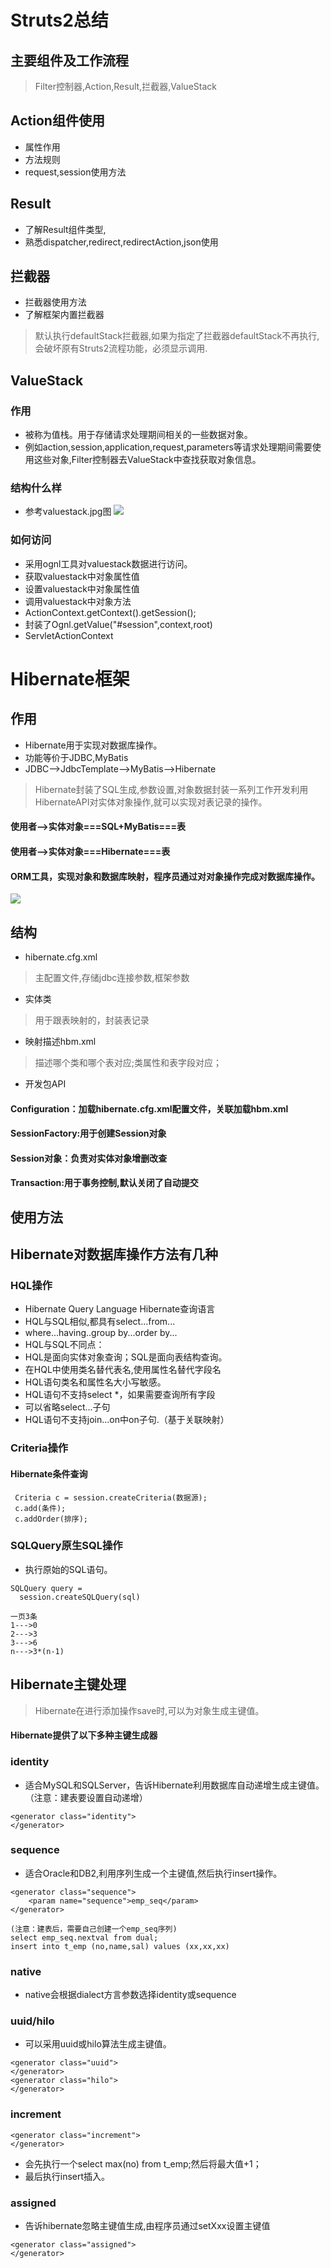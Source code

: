 # Struts2总结
## 主要组件及工作流程
> Filter控制器,Action,Result,拦截器,ValueStack
## Action组件使用
- 属性作用
- 方法规则
- request,session使用方法
## Result
- 了解Result组件类型,
- 熟悉dispatcher,redirect,redirectAction,json使用
## 拦截器
- 拦截器使用方法
- 了解框架内置拦截器
> 默认执行defaultStack拦截器,如果为<action>指定了拦截器defaultStack不再执行,会破坏原有Struts2流程功能，必须显示调用.
## ValueStack
### 作用
- 被称为值栈。用于存储请求处理期间相关的一些数据对象。
- 例如action,session,application,request,parameters等请求处理期间需要使用这些对象,Filter控制器去ValueStack中查找获取对象信息。
### 结构什么样
- 参考valuestack.jpg图
![](https://github.com/lu666666/notebooks/blob/master/notes/11/2/valuestack.jpg)
### 如何访问
- 采用ognl工具对valuestack数据进行访问。
- 获取valuestack中对象属性值
- 设置valuestack中对象属性值
- 调用valuestack中对象方法
- ActionContext.getContext().getSession();
- 封装了Ognl.getValue("#session",context,root)
- ServletActionContext
>

# Hibernate框架
## 作用
- Hibernate用于实现对数据库操作。
- 功能等价于JDBC,MyBatis
- JDBC-->JdbcTemplate-->MyBatis-->Hibernate
> Hibernate封装了SQL生成,参数设置,对象数据封装一系列工作开发利用HibernateAPI对实体对象操作,就可以实现对表记录的操作。
#### 使用者-->实体对象===SQL+MyBatis===表
#### 使用者-->实体对象===Hibernate===表
#### ORM工具，实现对象和数据库映射，程序员通过对对象操作完成对数据库操作。
![](https://github.com/lu666666/notebooks/blob/master/notes/11/2/hibernate.png)
## 结构
- hibernate.cfg.xml
> 主配置文件,存储jdbc连接参数,框架参数
- 实体类
> 用于跟表映射的，封装表记录
- 映射描述hbm.xml
> 描述哪个类和哪个表对应;类属性和表字段对应；
- 开发包API
#### Configuration：加载hibernate.cfg.xml配置文件，关联加载hbm.xml
#### SessionFactory:用于创建Session对象
#### Session对象：负责对实体对象增删改查
#### Transaction:用于事务控制,默认关闭了自动提交
>
## 使用方法


## Hibernate对数据库操作方法有几种
### **HQL操作**
- Hibernate Query Language Hibernate查询语言
- HQL与SQL相似,都具有select...from...
- where...having..group by...order by...
- HQL与SQL不同点：
- HQL是面向实体对象查询；SQL是面向表结构查询。
- 在HQL中使用类名替代表名,使用属性名替代字段名
- HQL语句类名和属性名大小写敏感。
- HQL语句不支持select *，如果需要查询所有字段
- 可以省略select...子句
- HQL语句不支持join...on中on子句.（基于关联映射）
>
### Criteria操作
#### Hibernate条件查询
```
 Criteria c = session.createCriteria(数据源);
 c.add(条件);
 c.addOrder(排序);
```
### SQLQuery原生SQL操作
- 执行原始的SQL语句。
```
SQLQuery query = 
  session.createSQLQuery(sql)
```
```
一页3条
1--->0
2--->3
3--->6
n--->3*(n-1)
```
## Hibernate主键处理
> Hibernate在进行添加操作save时,可以为对象生成主键值。
#### Hibernate提供了以下多种主键生成器
### identity
- 适合MySQL和SQLServer，告诉Hibernate利用数据库自动递增生成主键值。（注意：建表要设置自动递增）
```
<generator class="identity">
</generator>
```
### sequence
- 适合Oracle和DB2,利用序列生成一个主键值,然后执行insert操作。
```
<generator class="sequence">
    <param name="sequence">emp_seq</param>
</generator>
```
>
```
(注意：建表后，需要自己创建一个emp_seq序列)
select emp_seq.nextval from dual;
insert into t_emp (no,name,sal) values (xx,xx,xx)
```
### native
-  native会根据dialect方言参数选择identity或sequence
### uuid/hilo
-  可以采用uuid或hilo算法生成主键值。
```
<generator class="uuid">
</generator>
<generator class="hilo">
</generator>
```
### increment
```
<generator class="increment">
</generator>
```
- 会先执行一个select max(no) from t_emp;然后将最大值+1；
- 最后执行insert插入。
### assigned
- 告诉hibernate忽略主键值生成,由程序员通过setXxx设置主键值
```
<generator class="assigned">
</generator>
```

